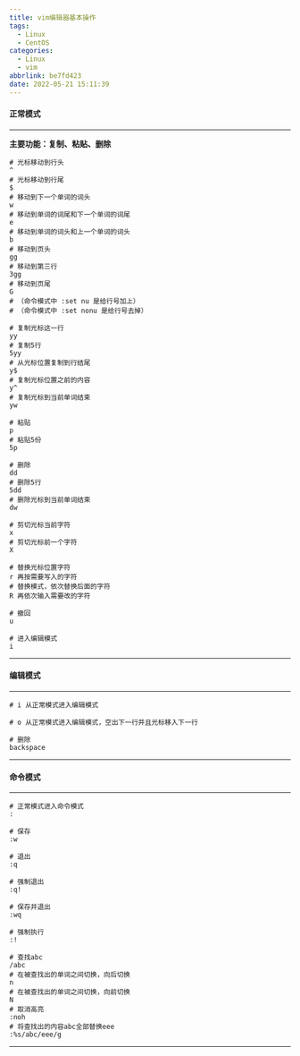 ```yaml
---
title: vim编辑器基本操作
tags:
  - Linux
  - CentOS
categories:
  - Linux
  - vim
abbrlink: be7fd423
date: 2022-05-21 15:11:39
---
```




####  正常模式
---
**主要功能：复制、粘贴、删除**

```shell
# 光标移动到行头
^ 
# 光标移动到行尾
$
# 移动到下一个单词的词头
w
# 移动到单词的词尾和下一个单词的词尾
e
# 移动到单词的词头和上一个单词的词头
b
# 移动到页头
gg
# 移动到第三行
3gg
# 移动到页尾
G
# （命令模式中 :set nu 是给行号加上）
# （命令模式中 :set nonu 是给行号去掉）

# 复制光标这一行
yy
# 复制5行
5yy
# 从光标位置复制到行结尾
y$
# 复制光标位置之前的内容
y^
# 复制光标到当前单词结束
yw

# 粘贴
p
# 粘贴5份
5p

# 删除
dd
# 删除5行
5dd
# 删除光标到当前单词结束
dw

# 剪切光标当前字符
x
# 剪切光标前一个字符
X

# 替换光标位置字符
r 再按需要写入的字符
# 替换模式，依次替换后面的字符
R 再依次输入需要改的字符

# 撤回
u

# 进入编辑模式
i

```
---



#### 编辑模式
---

```shell
# i 从正常模式进入编辑模式

# o 从正常模式进入编辑模式，空出下一行并且光标移入下一行

# 删除
backspace
```
---




#### 命令模式
---
```shell
# 正常模式进入命令模式
:

# 保存
:w

# 退出
:q

# 强制退出
:q!

# 保存并退出
:wq

# 强制执行
:!

# 查找abc
/abc
# 在被查找出的单词之间切换，向后切换
n
# 在被查找出的单词之间切换，向前切换
N
# 取消高亮
:noh
# 将查找出的内容abc全部替换eee
:%s/abc/eee/g
```
---